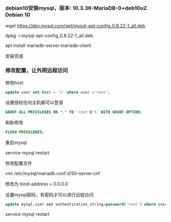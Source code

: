 ### debian10安装mysql，版本: 10.3.36-MariaDB-0+deb10u2 Debian 10
wget https://dev.mysql.com/get/mysql-apt-config_0.8.22-1_all.deb   

dpkg -i mysql-apt-config_0.8.22-1_all.deb     

apt install mariadb-server mariadb-client   

安装完成
### 修改配置，让外网远程访问
修改host
```sql
update user set host = '%' where user ='root';   
```
设置授权任何主机都可以登录
```sql
GRANT ALL PRIVILEGES ON *.* TO 'root'@'%' WITH GRANT OPTION;   
```
刷新修改
```sql
FLUSH PRIVILEGES;    
```
重启mysql      

service mysql restart    

修改配置文件   

vim /etc/mysql/mariadb.conf.d/50-server.cnf   
  
修改为  bind-address = 0.0.0.0   

设置mysql密码，有密码才可以进行远程访问   
```sql
update mysql.user set authentication_string=password('root') where user='root';   
```

service mysql restart   

